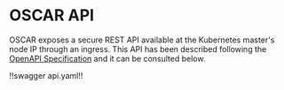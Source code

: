 # OSCAR API 

OSCAR exposes a secure REST API available at the Kubernetes master's node IP
through an ingress. This API has been described following the
[OpenAPI Specification](https://www.openapis.org/) and it can be
consulted below.

!!swagger api.yaml!!

